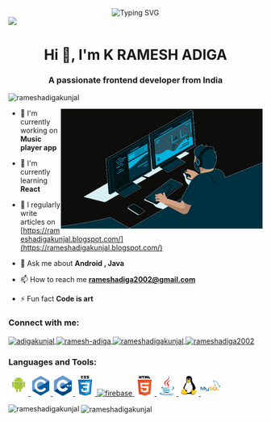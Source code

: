 <div align="center">
  <img src="https://readme-typing-svg.herokuapp.com?font=Pacifico+Code&pause=1000&color=FF6F61&center=true&vCenter=true&random=true&width=500&lines=Welcome+To+My+Github+Profile!" alt="Typing SVG"/>
</div>

<img src="https://cdn.dribbble.com/users/416610/screenshots/4801105/media/0f73533e44c089e41c3290d4535491ad.gif">

<h1 align="center">Hi 👋, I'm K RAMESH ADIGA</h1>
<h3 align="center">A passionate frontend developer from India</h3>

<p align="left"> 
  <img src="https://komarev.com/ghpvc/?username=rameshadigakunjal&label=Profile%20views&color=0e75b6&style=flat" alt="rameshadigakunjal" /> 
</p>

<img align="right" alt="Coding" width="400" src="https://raw.githubusercontent.com/Potential17/Potential17/master/user%20(2).gif"/>

- 🔭 I'm currently working on **Music player app**

- 🌱 I'm currently learning **React**

- 📝 I regularly write articles on [https://rameshadigakunjal.blogspot.com/](https://rameshadigakunjal.blogspot.com/)

- 💬 Ask me about **Android , Java**

- 📫 How to reach me **rameshadiga2002@gmail.com**

- ⚡ Fun fact **Code is art**

<h3 align="left">Connect with me:</h3>
<p align="left">
  <a href="https://twitter.com/adigakunjal" target="blank">
    <img align="center" src="https://raw.githubusercontent.com/rahuldkjain/github-profile-readme-generator/master/src/images/icons/Social/twitter.svg" alt="adigakunjal" height="30" width="40" />
  </a>
  <a href="https://linkedin.com/in/ramesh-adiga" target="blank">
    <img align="center" src="https://raw.githubusercontent.com/rahuldkjain/github-profile-readme-generator/master/src/images/icons/Social/linked-in-alt.svg" alt="ramesh-adiga" height="30" width="40" />
  </a>
  <a href="https://instagram.com/rameshadigakunjal" target="blank">
    <img align="center" src="https://raw.githubusercontent.com/rahuldkjain/github-profile-readme-generator/master/src/images/icons/Social/instagram.svg" alt="rameshadigakunjal" height="30" width="40" />
  </a>
  <a href="https://www.hackerrank.com/rameshadiga2002" target="blank">
    <img align="center" src="https://raw.githubusercontent.com/rahuldkjain/github-profile-readme-generator/master/src/images/icons/Social/hackerrank.svg" alt="rameshadiga2002" height="30" width="40" />
  </a>
</p>

<h3 align="left">Languages and Tools:</h3>
<p align="left"> 
  <a href="https://developer.android.com" target="_blank" rel="noreferrer"> 
    <img src="https://raw.githubusercontent.com/devicons/devicon/master/icons/android/android-original-wordmark.svg" alt="android" width="40" height="40"/> 
  </a> 
  <a href="https://www.cprogramming.com/" target="_blank" rel="noreferrer"> 
    <img src="https://raw.githubusercontent.com/devicons/devicon/master/icons/c/c-original.svg" alt="c" width="40" height="40"/> 
  </a> 
  <a href="https://www.w3schools.com/cpp/" target="_blank" rel="noreferrer"> 
    <img src="https://raw.githubusercontent.com/devicons/devicon/master/icons/cplusplus/cplusplus-original.svg" alt="cplusplus" width="40" height="40"/> 
  </a> 
  <a href="https://www.w3schools.com/css/" target="_blank" rel="noreferrer"> 
    <img src="https://raw.githubusercontent.com/devicons/devicon/master/icons/css3/css3-original-wordmark.svg" alt="css3" width="40" height="40"/> 
  </a> 
  <a href="https://firebase.google.com/" target="_blank" rel="noreferrer"> 
    <img src="https://www.vectorlogo.zone/logos/firebase/firebase-icon.svg" alt="firebase" width="40" height="40"/> 
  </a> 
  <a href="https://www.w3.org/html/" target="_blank" rel="noreferrer"> 
    <img src="https://raw.githubusercontent.com/devicons/devicon/master/icons/html5/html5-original-wordmark.svg" alt="html5" width="40" height="40"/> 
  </a> 
  <a href="https://www.java.com" target="_blank" rel="noreferrer"> 
    <img src="https://raw.githubusercontent.com/devicons/devicon/master/icons/java/java-original.svg" alt="java" width="40" height="40"/> 
  </a> 
  <a href="https://www.linux.org/" target="_blank" rel="noreferrer"> 
    <img src="https://raw.githubusercontent.com/devicons/devicon/master/icons/linux/linux-original.svg" alt="linux" width="40" height="40"/> 
  </a> 
  <a href="https://www.mysql.com/" target="_blank" rel="noreferrer"> 
    <img src="https://raw.githubusercontent.com/devicons/devicon/master/icons/mysql/mysql-original-wordmark.svg" alt="mysql" width="40" height="40"/> 
  </a> 
</p>

<p>
  <img align="left" src="https://github-readme-stats.vercel.app/api/top-langs?username=rameshadigakunjal&show_icons=true&locale=en&layout=compact&theme=tokyonight" alt="rameshadigakunjal" />
</p>

<p>
  &nbsp;<img align="center" src="https://github-readme-stats.vercel.app/api?username=rameshadigakunjal&show_icons=true&locale=en&theme=tokyonight" alt="rameshadigakunjal" />
</p>
